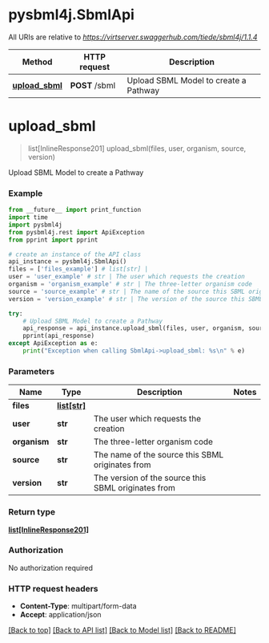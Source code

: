 # pysbml4j.SbmlApi

All URIs are relative to *https://virtserver.swaggerhub.com/tiede/sbml4j/1.1.4*

Method | HTTP request | Description
------------- | ------------- | -------------
[**upload_sbml**](SbmlApi.md#upload_sbml) | **POST** /sbml | Upload SBML Model to create a Pathway

# **upload_sbml**
> list[InlineResponse201] upload_sbml(files, user, organism, source, version)

Upload SBML Model to create a Pathway

### Example
```python
from __future__ import print_function
import time
import pysbml4j
from pysbml4j.rest import ApiException
from pprint import pprint

# create an instance of the API class
api_instance = pysbml4j.SbmlApi()
files = ['files_example'] # list[str] | 
user = 'user_example' # str | The user which requests the creation
organism = 'organism_example' # str | The three-letter organism code
source = 'source_example' # str | The name of the source this SBML originates from
version = 'version_example' # str | The version of the source this SBML originates from

try:
    # Upload SBML Model to create a Pathway
    api_response = api_instance.upload_sbml(files, user, organism, source, version)
    pprint(api_response)
except ApiException as e:
    print("Exception when calling SbmlApi->upload_sbml: %s\n" % e)
```

### Parameters

Name | Type | Description  | Notes
------------- | ------------- | ------------- | -------------
 **files** | [**list[str]**](str.md)|  | 
 **user** | **str**| The user which requests the creation | 
 **organism** | **str**| The three-letter organism code | 
 **source** | **str**| The name of the source this SBML originates from | 
 **version** | **str**| The version of the source this SBML originates from | 

### Return type

[**list[InlineResponse201]**](InlineResponse201.md)

### Authorization

No authorization required

### HTTP request headers

 - **Content-Type**: multipart/form-data
 - **Accept**: application/json

[[Back to top]](#) [[Back to API list]](../README.md#documentation-for-api-endpoints) [[Back to Model list]](../README.md#documentation-for-models) [[Back to README]](../README.md)

